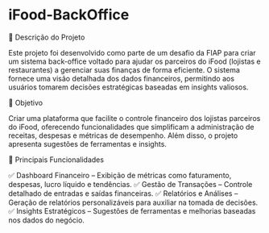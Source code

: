 # iFood-BackOffice
📌 Descrição do Projeto

Este projeto foi desenvolvido como parte de um desafio da FIAP para criar um sistema back-office voltado para ajudar os parceiros do iFood (lojistas e restaurantes) a gerenciar suas finanças de forma eficiente. O sistema fornece uma visão detalhada dos dados financeiros, permitindo aos usuários tomarem decisões estratégicas baseadas em insights valiosos.

🎯 Objetivo

Criar uma plataforma que facilite o controle financeiro dos lojistas parceiros do iFood, oferecendo funcionalidades que simplificam a administração de receitas, despesas e métricas de desempenho. Além disso, o projeto apresenta sugestões de ferramentas e insights.

🚀 Principais Funcionalidades

✅ Dashboard Financeiro – Exibição de métricas como faturamento, despesas, lucro líquido e tendências.
✅ Gestão de Transações – Controle detalhado de entradas e saídas financeiras.
✅ Relatórios e Análises – Geração de relatórios personalizáveis para auxiliar na tomada de decisões.
✅ Insights Estratégicos – Sugestões de ferramentas e melhorias baseadas nos dados do negócio.

